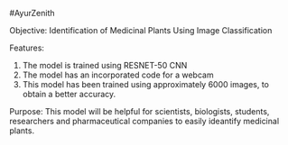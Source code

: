 #AyurZenith

Objective: Identification of Medicinal Plants Using Image Classification

Features: 
1. The model is trained using RESNET-50 CNN
2. The model has an incorporated code for a webcam
3. This model has been trained using approximately 6000 images, to obtain a better accuracy.

Purpose:
This model will be helpful for scientists, biologists, students, researchers and pharmaceutical companies to easily ideantify medicinal plants.
